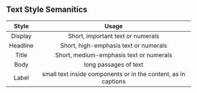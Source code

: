 ## Text Style Semanitics

|Style|Usage|
|:--:|:--:|
|Display|Short, important text or numerals|
|Headline|Short, high-emphasis text or numerals|
|Title|Short, medium-emphasis text or numerals|
|Body|long passages of text|
|Label|small text inside components or in the content, as in captions|
